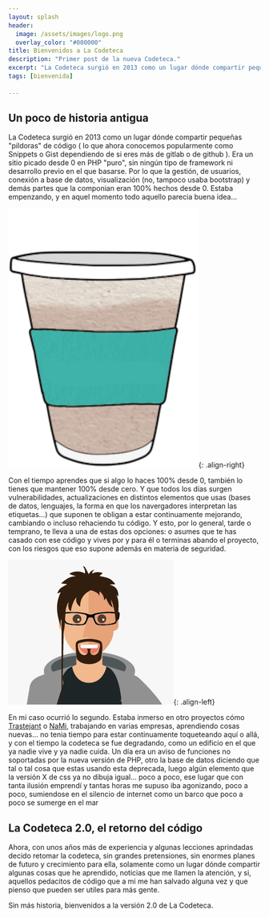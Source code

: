 ```yaml
---
layout: splash
header:
  image: /assets/images/logo.png
  overlay_color: "#000000"
title: Bienvenidos a La Codeteca
description: "Primer post de la nueva Codeteca."
excerpt: "La Codeteca surgió en 2013 como un lugar dónde compartir pequeñas “pildoras” de código."
tags: [bienvenida]

---               
```


## Un poco de historia antigua 
    
La Codeteca surgió en 2013 como un lugar dónde compartir pequeñas
"pildoras" de código ( lo que ahora conocemos popularmente como Snippets o
Gist dependiendo de si eres más de gitlab o de github ).
Era un sitio picado desde 0 en PHP "puro", sin ningún tipo de framework
ni desarrollo previo en el que basarse. Por lo que la gestión, de usuarios,
conexión a base de datos, visualización (no, tampoco usaba bootstrap) y demás
partes que la componian eran 100% hechos desde 0. Estaba empenzando, y en
aquel momento todo aquello parecia buena idea...

![Logo](/assets/images/logo.png){: .align-right}

Con el tiempo aprendes que si algo lo haces 100% desde 0, también lo tienes
que mantener 100% desde cero. Y que todos los días surgen vulnerabilidades,
actualizaciones en distintos elementos que usas (bases de datos, lenguajes,
la forma en que los navergadores interpretan las etiquetas...) que suponen
te obligan a estar continuamente mejorando, cambiando o incluso rehaciendo
tu código. Y esto, por lo general, tarde o temprano, te lleva a una de estas
dos opciones: o asumes que te has casado con ese código y vives por y para él
o terminas abando el proyecto, con los riesgos que eso supone además en
materia de seguridad.

![Crakernano Avatar](/assets/images/avatar.png){: .align-left}
 
 En mi caso ocurrió lo segundo. Estaba inmerso en otro proyectos cómo
 <a href="https://trastejant.com" target="_blank">Trastejant</a> o
 <a href="https://nami-tech.es" target="_blank">NaMi</a>, trabajando en
 varias empresas, aprendiendo cosas nuevas... no tenia tiempo para estar
 continuamente toqueteando aquí o allá, y con el tiempo la codeteca
 se fue degradando, como un edificio en el que ya nadie vive y ya nadie
 cuida. Un día era un aviso de funciones no soportadas por la nueva
 versión de PHP, otro la base de datos diciendo que tal o tal cosa que estas
 usando esta deprecada, luego algún elemento que la versión X de css ya
 no dibuja igual... poco a poco, ese lugar que con tanta ilusión emprendí
 y tantas horas me supuso iba agonizando, poco a poco, sumiendose en el
 silencio de internet como un barco que poco a poco se sumerge en el mar

    
## La Codeteca 2.0, el retorno del código

 Ahora, con unos años más de experiencia y algunas lecciones aprindadas
 decido retomar la codeteca, sin grandes pretensiones, sin enormes planes
 de futuro y crecimiento para ella, solamente como un lugar dónde compartir
 algunas cosas que he aprendido, noticias que me llamen la atención,
 y si, aquellos pedacitos de código que a mi me han salvado alguna vez
 y que pienso que pueden ser utiles para más gente.
    

 Sin más historia, bienvenidos a la versión 2.0 de La Codeteca.